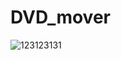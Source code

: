 # DVD_mover


![123123131](https://github.com/user-attachments/assets/53d66636-57e6-4131-a8c4-a8ea3a1d02f3)
